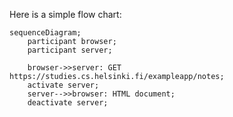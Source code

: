 Here is a simple flow chart:

```mermaid
sequenceDiagram;
    participant browser;
    participant server;

    browser->>server: GET https://studies.cs.helsinki.fi/exampleapp/notes;
    activate server;
    server-->>browser: HTML document;
    deactivate server;
```